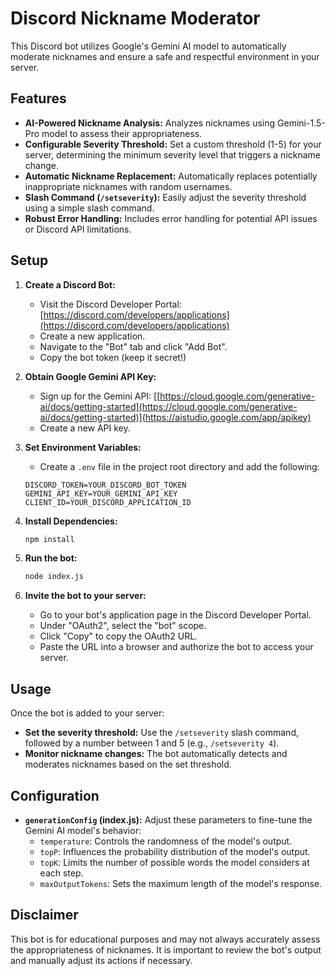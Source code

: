 # Discord Nickname Moderator

This Discord bot utilizes Google's Gemini AI model to automatically moderate nicknames and ensure a safe and respectful environment in your server. 

## Features

* **AI-Powered Nickname Analysis:**  Analyzes nicknames using Gemini-1.5-Pro model to assess their appropriateness.
* **Configurable Severity Threshold:** Set a custom threshold (1-5) for your server, determining the minimum severity level that triggers a nickname change.
* **Automatic Nickname Replacement:**  Automatically replaces potentially inappropriate nicknames with random usernames.
* **Slash Command (`/setseverity`):**  Easily adjust the severity threshold using a simple slash command.
* **Robust Error Handling:**  Includes error handling for potential API issues or Discord API limitations.

## Setup

1. **Create a Discord Bot:** 
    * Visit the Discord Developer Portal: [https://discord.com/developers/applications](https://discord.com/developers/applications)
    * Create a new application.
    * Navigate to the "Bot" tab and click "Add Bot".
    * Copy the bot token (keep it secret!)

2. **Obtain Google Gemini API Key:**
    * Sign up for the Gemini API: [[https://cloud.google.com/generative-ai/docs/getting-started](https://cloud.google.com/generative-ai/docs/getting-started)](https://aistudio.google.com/app/apikey)
    * Create a new API key.

3. **Set Environment Variables:**
    * Create a `.env` file in the project root directory and add the following:
    ```
    DISCORD_TOKEN=YOUR_DISCORD_BOT_TOKEN
    GEMINI_API_KEY=YOUR_GEMINI_API_KEY
    CLIENT_ID=YOUR_DISCORD_APPLICATION_ID
    ```

4. **Install Dependencies:**
    ```bash
    npm install
    ```

5. **Run the bot:**
    ```bash
    node index.js
    ```

6. **Invite the bot to your server:**
    * Go to your bot's application page in the Discord Developer Portal.
    * Under "OAuth2", select the "bot" scope.
    * Click "Copy" to copy the OAuth2 URL.
    * Paste the URL into a browser and authorize the bot to access your server.

## Usage

Once the bot is added to your server:

* **Set the severity threshold:** Use the `/setseverity` slash command, followed by a number between 1 and 5 (e.g., `/setseverity 4`).
* **Monitor nickname changes:** The bot automatically detects and moderates nicknames based on the set threshold.

## Configuration

* **`generationConfig` (index.js):** Adjust these parameters to fine-tune the Gemini AI model's behavior:
    * `temperature`: Controls the randomness of the model's output.
    * `topP`: Influences the probability distribution of the model's output.
    * `topK`: Limits the number of possible words the model considers at each step.
    * `maxOutputTokens`: Sets the maximum length of the model's response.

## Disclaimer

This bot is for educational purposes and may not always accurately assess the appropriateness of nicknames. It is important to review the bot's output and manually adjust its actions if necessary. 
